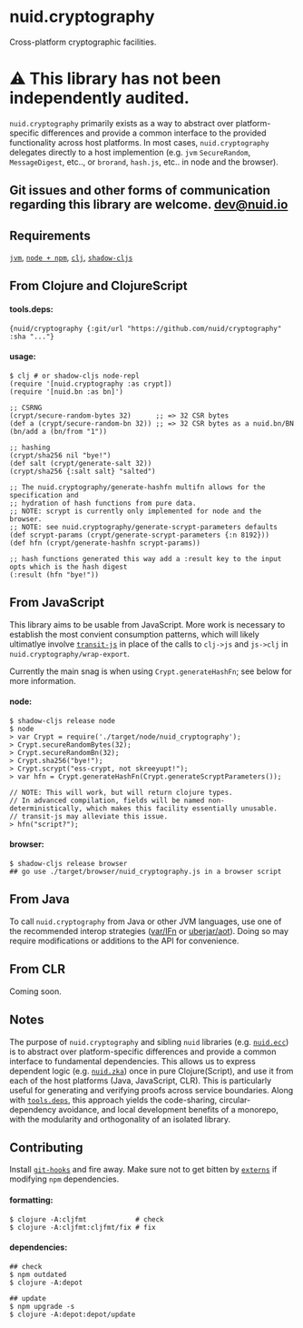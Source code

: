# nuid.cryptography

Cross-platform cryptographic facilities.

# ⚠️  This library has not been independently audited.

`nuid.cryptography` primarily exists as a way to abstract over platform-specific differences and provide a common interface to the provided functionality across host platforms. In most cases, `nuid.cryptography` delegates directly to a host implemention (e.g. `jvm` `SecureRandom`, `MessageDigest`, etc.., or `brorand`, `hash.js`, etc.. in node and the browser).

## Git issues and other forms of communication regarding this library are welcome. [dev@nuid.io](mailto:dev@nuid.io)

## Requirements

[`jvm`](https://www.java.com/en/download/), [`node + npm`](https://nodejs.org/en/download/), [`clj`](https://clojure.org/guides/getting_started), [`shadow-cljs`](https://shadow-cljs.github.io/docs/UsersGuide.html#_installation)

## From Clojure and ClojureScript

#### tools.deps:

`{nuid/cryptography {:git/url "https://github.com/nuid/cryptography" :sha "..."}`

#### usage:

```
$ clj # or shadow-cljs node-repl
(require '[nuid.cryptography :as crypt])
(require '[nuid.bn :as bn]')

;; CSRNG
(crypt/secure-random-bytes 32)      ;; => 32 CSR bytes
(def a (crypt/secure-random-bn 32)) ;; => 32 CSR bytes as a nuid.bn/BN
(bn/add a (bn/from "1"))

;; hashing
(crypt/sha256 nil "bye!")
(def salt (crypt/generate-salt 32))
(crypt/sha256 {:salt salt} "salted")

;; The nuid.cryptography/generate-hashfn multifn allows for the specification and
;; hydration of hash functions from pure data.
;; NOTE: scrypt is currently only implemented for node and the browser.
;; NOTE: see nuid.cryptography/generate-scrypt-parameters defaults
(def scrypt-params (crypt/generate-scrypt-parameters {:n 8192}))
(def hfn (crypt/generate-hashfn scrypt-params))

;; hash functions generated this way add a :result key to the input opts which is the hash digest
(:result (hfn "bye!"))
```

## From JavaScript

This library aims to be usable from JavaScript. More work is necessary to establish the most convient consumption patterns, which will likely ultimatlye involve [`transit-js`](https://github.com/cognitect/transit-js) in place of the calls to `clj->js` and `js->clj` in `nuid.cryptography/wrap-export`.

Currently the main snag is when using `Crypt.generateHashFn`; see below for more information.

#### node:

```
$ shadow-cljs release node
$ node
> var Crypt = require('./target/node/nuid_cryptography');
> Crypt.secureRandomBytes(32);
> Crypt.secureRandomBn(32);
> Crypt.sha256("bye!");
> Crypt.scrypt("ess-crypt, not skreeyupt!");
> var hfn = Crypt.generateHashFn(Crypt.generateScryptParameters());

// NOTE: This will work, but will return clojure types.
// In advanced compilation, fields will be named non-deterministically, which makes this facility essentially unusable.
// transit-js may alleviate this issue.
> hfn("script?");
```

#### browser:

```
$ shadow-cljs release browser
## go use ./target/browser/nuid_cryptography.js in a browser script
```

## From Java

To call `nuid.cryptography` from Java or other JVM languages, use one of the recommended interop strategies ([var/IFn](https://clojure.org/reference/java_interop#_calling_clojure_from_java) or [uberjar/aot](https://push-language.hampshire.edu/t/calling-clojure-code-from-java/865)). Doing so may require modifications or additions to the API for convenience.

## From CLR

Coming soon.

## Notes

The purpose of `nuid.cryptography` and sibling `nuid` libraries (e.g. [`nuid.ecc`](https://github.com/nuid/ecc)) is to abstract over platform-specific differences and provide a common interface to fundamental dependencies. This allows us to express dependent logic (e.g. [`nuid.zka`](https://github.com/nuid/zka)) once in pure Clojure(Script), and use it from each of the host platforms (Java, JavaScript, CLR). This is particularly useful for generating and verifying proofs across service boundaries. Along with [`tools.deps`](https://clojure.org/guides/deps_and_cli), this approach yields the code-sharing, circular-dependency avoidance, and local development benefits of a monorepo, with the modularity and orthogonality of an isolated library.

## Contributing

Install [`git-hooks`](https://github.com/icefox/git-hooks) and fire away. Make sure not to get bitten by [`externs`](https://clojurescript.org/guides/externs) if modifying `npm` dependencies.

#### formatting:

```
$ clojure -A:cljfmt            # check
$ clojure -A:cljfmt:cljfmt/fix # fix
```

#### dependencies:

```
## check
$ npm outdated
$ clojure -A:depot

## update
$ npm upgrade -s
$ clojure -A:depot:depot/update
```
